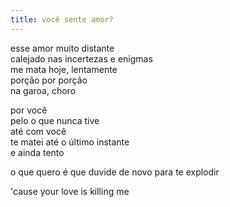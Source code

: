 ```yaml
---
title: você sente amor?
---
```


esse amor muito distante  
calejado nas incertezas e enigmas  
me mata hoje, lentamente  
porção por porção  
na garoa, choro

por você  
pelo o que nunca tive  
até com você  
te matei até o último instante  
e ainda tento

o que quero
é que duvide de novo
para te explodir

'cause your love is killing me
